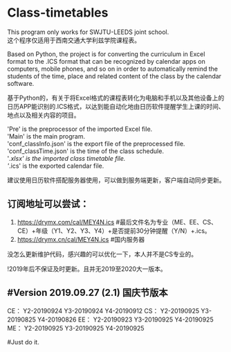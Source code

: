 # Class-timetables
This program only works for SWJTU-LEEDS joint school.  
这个程序仅适用于西南交通大学利兹学院课程表。  

Based on Python, the project is for converting the curriculum in Excel format to the .ICS format that can be recognized by calendar apps on computers, mobile phones, and so on in order to automatically remind the students of the time, place and related content of the class by the calendar software.  

基于Python的，有关于将Excel格式的课程表转化为电脑和手机以及其他设备上的日历APP能识别的.ICS格式，以达到能自动化地由日历软件提醒学生上课的时间、地点以及相关内容的项目。  

'Pre' is the preprocessor of the imported Excel file.  
'Main' is the main program.  
'conf_classInfo.json' is the export file of the preprocessed file.  
'conf_classTime.json' is the time of the class schedule.  
'*.xlsx' is the imported class timetable file.  
'*.ics' is the exported calendar file.  

建议使用日历软件搭配服务器使用，可以做到服务端更新，客户端自动同步更新。


订阅地址可以尝试：
-
1. https://drymx.com/cal/MEY4N.ics #最后文件名为专业（ME、EE、CS、CE）+年级（Y1、Y2、Y3、Y4）+是否提前30分钟提醒（Y/N）+.ics。
2. https://drymx.cn/cal/MEY4N.ics #国内服务器

没怎么更新维护代码，感兴趣的可以优化一下，本人并不是CS专业的。

!2019年后不保证及时更新。且并无2019至2020大一版本。


#Version 2019.09.27 (2.1) 国庆节版本
-
CE：
	Y2-20190924
	Y3-20190924
	Y4-20190912
CS：
	Y2-20190925
	Y3-20190825
	Y4-20190826
EE：
	Y2-20190923
	Y3-20190925
	Y4-20190925
ME：
	Y2-20190925
	Y3-20190925
	Y4-20190925

#Just do it. 
